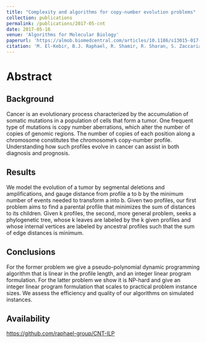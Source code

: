 ```yaml
---
title: "Complexity and algorithms for copy-number evolution problems"
collection: publications
permalink: /publications/2017-05-cnt
date: 2017-05-16
venue: 'Algorithms for Molecular Biology'
paperurl: 'https://almob.biomedcentral.com/articles/10.1186/s13015-017-0103-2'
citation: 'M. El-Kebir, B.J. Raphael, R. Shamir, R. Sharan, S. Zaccaria, M. Zehavi, and R. Zeira. Complexity and algorithms for copy-number evolution problems. Algorithms for Molecular Biology, 12(1), 13. 2017'
---
```


# Abstract

## Background
Cancer is an evolutionary process characterized by the accumulation of somatic mutations in a population of cells that form a tumor. One frequent type of mutations is copy number aberrations, which alter the number of copies of genomic regions. The number of copies of each position along a chromosome constitutes the chromosome’s copy-number profile. Understanding how such profiles evolve in cancer can assist in both diagnosis and prognosis.

## Results
We model the evolution of a tumor by segmental deletions and amplifications, and gauge distance from profile a to b by the minimum number of events needed to transform a into b. Given two profiles, our first problem aims to find a parental profile that minimizes the sum of distances to its children. Given k profiles, the second, more general problem, seeks a phylogenetic tree, whose k leaves are labeled by the k given profiles and whose internal vertices are labeled by ancestral profiles such that the sum of edge distances is minimum.

## Conclusions
For the former problem we give a pseudo-polynomial dynamic programming algorithm that is linear in the profile length, and an integer linear program formulation. For the latter problem we show it is NP-hard and give an integer linear program formulation that scales to practical problem instance sizes. We assess the efficiency and quality of our algorithms on simulated instances.

## Availability
https://github.com/raphael-group/CNT-ILP
